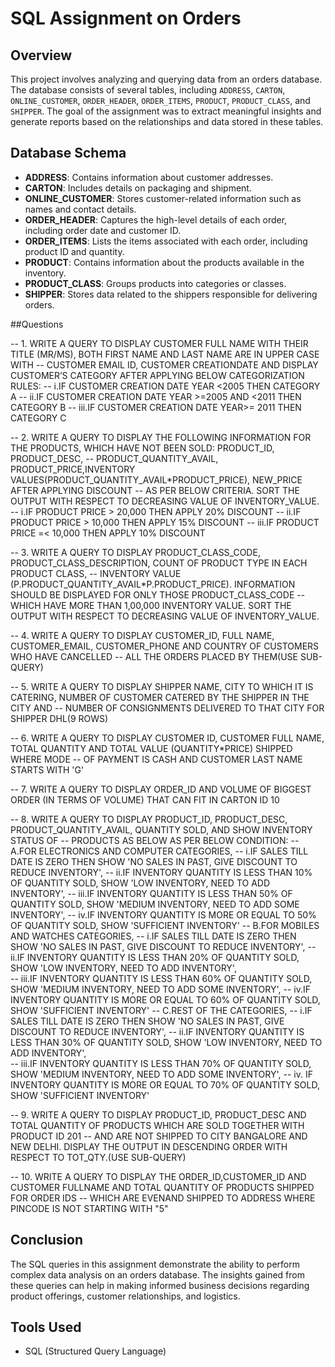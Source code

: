 # SQL Assignment on Orders

## Overview

This project involves analyzing and querying data from an orders database. The database consists of several tables, including `ADDRESS`, `CARTON`, `ONLINE_CUSTOMER`, `ORDER_HEADER`, `ORDER_ITEMS`, `PRODUCT`, `PRODUCT_CLASS`, and `SHIPPER`. The goal of the assignment was to extract meaningful insights and generate reports based on the relationships and data stored in these tables.

## Database Schema

- **ADDRESS**: Contains information about customer addresses.
- **CARTON**: Includes details on packaging and shipment.
- **ONLINE_CUSTOMER**: Stores customer-related information such as names and contact details.
- **ORDER_HEADER**: Captures the high-level details of each order, including order date and customer ID.
- **ORDER_ITEMS**: Lists the items associated with each order, including product ID and quantity.
- **PRODUCT**: Contains information about the products available in the inventory.
- **PRODUCT_CLASS**: Groups products into categories or classes.
- **SHIPPER**: Stores data related to the shippers responsible for delivering orders.

##Questions

-- 1. WRITE A QUERY TO DISPLAY CUSTOMER FULL NAME WITH THEIR TITLE (MR/MS), BOTH FIRST NAME AND LAST NAME ARE IN UPPER CASE WITH 
-- CUSTOMER EMAIL ID, CUSTOMER CREATIONDATE AND DISPLAY CUSTOMER’S CATEGORY AFTER APPLYING BELOW CATEGORIZATION RULES:
	-- i.IF CUSTOMER CREATION DATE YEAR <2005 THEN CATEGORY A
    -- ii.IF CUSTOMER CREATION DATE YEAR >=2005 AND <2011 THEN CATEGORY B
    -- iii.IF CUSTOMER CREATION DATE YEAR>= 2011 THEN CATEGORY C
    
-- 2. WRITE A QUERY TO DISPLAY THE FOLLOWING INFORMATION FOR THE PRODUCTS, WHICH HAVE NOT BEEN SOLD:  PRODUCT_ID, PRODUCT_DESC, 
-- PRODUCT_QUANTITY_AVAIL, PRODUCT_PRICE,INVENTORY VALUES(PRODUCT_QUANTITY_AVAIL*PRODUCT_PRICE), NEW_PRICE AFTER APPLYING DISCOUNT 
-- AS PER BELOW CRITERIA. SORT THE OUTPUT WITH RESPECT TO DECREASING VALUE OF INVENTORY_VALUE.
	-- i.IF PRODUCT PRICE > 20,000 THEN APPLY 20% DISCOUNT
    -- ii.IF PRODUCT PRICE > 10,000 THEN APPLY 15% DISCOUNT
    -- iii.IF PRODUCT PRICE =< 10,000 THEN APPLY 10% DISCOUNT
  
-- 3. WRITE A QUERY TO DISPLAY PRODUCT_CLASS_CODE, PRODUCT_CLASS_DESCRIPTION, COUNT OF PRODUCT TYPE IN EACH PRODUCT CLASS, 
-- INVENTORY VALUE (P.PRODUCT_QUANTITY_AVAIL*P.PRODUCT_PRICE). INFORMATION SHOULD BE DISPLAYED FOR ONLY THOSE PRODUCT_CLASS_CODE 
-- WHICH HAVE MORE THAN 1,00,000 INVENTORY VALUE. SORT THE OUTPUT WITH RESPECT TO DECREASING VALUE OF INVENTORY_VALUE.

-- 4. WRITE A QUERY TO DISPLAY CUSTOMER_ID, FULL NAME, CUSTOMER_EMAIL, CUSTOMER_PHONE AND COUNTRY OF CUSTOMERS WHO HAVE CANCELLED 
-- ALL THE ORDERS PLACED BY THEM(USE SUB-QUERY)
	      
-- 5. WRITE A QUERY TO DISPLAY SHIPPER NAME, CITY TO WHICH IT IS CATERING, NUMBER OF CUSTOMER CATERED BY THE SHIPPER IN THE CITY AND 
-- NUMBER OF CONSIGNMENTS DELIVERED TO THAT CITY FOR SHIPPER DHL(9 ROWS)

-- 6. WRITE A QUERY TO DISPLAY CUSTOMER ID, CUSTOMER FULL NAME, TOTAL QUANTITY AND TOTAL VALUE (QUANTITY*PRICE) SHIPPED WHERE MODE 
-- OF PAYMENT IS CASH AND CUSTOMER LAST NAME STARTS WITH 'G'
	  
-- 7. WRITE A QUERY TO DISPLAY ORDER_ID AND VOLUME OF BIGGEST ORDER (IN TERMS OF VOLUME) THAT CAN FIT IN CARTON ID 10  
	
-- 8. WRITE A QUERY TO DISPLAY PRODUCT_ID, PRODUCT_DESC, PRODUCT_QUANTITY_AVAIL, QUANTITY SOLD, AND SHOW INVENTORY STATUS OF 
-- PRODUCTS AS BELOW AS PER BELOW CONDITION:
	-- A.FOR ELECTRONICS AND COMPUTER CATEGORIES, 
		-- i.IF SALES TILL DATE IS ZERO THEN SHOW 'NO SALES IN PAST, GIVE DISCOUNT TO REDUCE INVENTORY',
        -- ii.IF INVENTORY QUANTITY IS LESS THAN 10% OF QUANTITY SOLD, SHOW 'LOW INVENTORY, NEED TO ADD INVENTORY', 
        -- iii.IF INVENTORY QUANTITY IS LESS THAN 50% OF QUANTITY SOLD, SHOW 'MEDIUM INVENTORY, NEED TO ADD SOME INVENTORY', 
        -- iv.IF INVENTORY QUANTITY IS MORE OR EQUAL TO 50% OF QUANTITY SOLD, SHOW 'SUFFICIENT INVENTORY'
	-- B.FOR MOBILES AND WATCHES CATEGORIES, 
		-- i.IF SALES TILL DATE IS ZERO THEN SHOW 'NO SALES IN PAST, GIVE DISCOUNT TO REDUCE INVENTORY', 
        -- ii.IF INVENTORY QUANTITY IS LESS THAN 20% OF QUANTITY SOLD, SHOW 'LOW INVENTORY, NEED TO ADD INVENTORY',  
        -- iii.IF INVENTORY QUANTITY IS LESS THAN 60% OF QUANTITY SOLD, SHOW 'MEDIUM INVENTORY, NEED TO ADD SOME INVENTORY', 
        -- iv.IF INVENTORY QUANTITY IS MORE OR EQUAL TO 60% OF QUANTITY SOLD, SHOW 'SUFFICIENT INVENTORY'
	-- C.REST OF THE CATEGORIES, 
		-- i.IF SALES TILL DATE IS ZERO THEN SHOW 'NO SALES IN PAST, GIVE DISCOUNT TO REDUCE INVENTORY', 
        -- ii.IF INVENTORY QUANTITY IS LESS THAN 30% OF QUANTITY SOLD, SHOW 'LOW INVENTORY, NEED TO ADD INVENTORY',  
        -- iii.IF INVENTORY QUANTITY IS LESS THAN 70% OF QUANTITY SOLD, SHOW 'MEDIUM INVENTORY, NEED TO ADD SOME INVENTORY', 
        -- iv. IF INVENTORY QUANTITY IS MORE OR EQUAL TO 70% OF QUANTITY SOLD, SHOW 'SUFFICIENT INVENTORY'
        
-- 9. WRITE A QUERY TO DISPLAY PRODUCT_ID, PRODUCT_DESC AND TOTAL QUANTITY OF PRODUCTS WHICH ARE SOLD TOGETHER WITH PRODUCT ID 201 
-- AND ARE NOT SHIPPED TO CITY BANGALORE AND NEW DELHI. DISPLAY THE OUTPUT IN DESCENDING ORDER WITH RESPECT TO TOT_QTY.(USE SUB-QUERY)
	 
-- 10. WRITE A QUERY TO DISPLAY THE ORDER_ID,CUSTOMER_ID AND CUSTOMER FULLNAME AND TOTAL QUANTITY OF PRODUCTS SHIPPED FOR ORDER IDS 
-- WHICH ARE EVENAND SHIPPED TO ADDRESS WHERE PINCODE IS NOT STARTING WITH "5" 
	 
## Conclusion

The SQL queries in this assignment demonstrate the ability to perform complex data analysis on an orders database. The insights gained from these queries can help in making informed business decisions regarding product offerings, customer relationships, and logistics.

## Tools Used

- SQL (Structured Query Language) 
